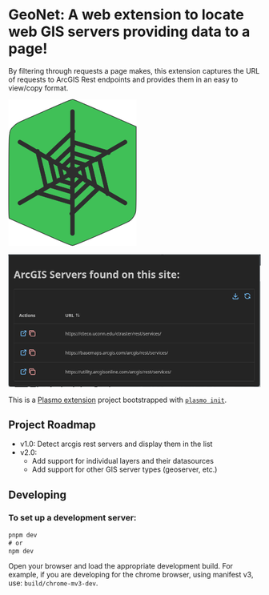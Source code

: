 
# GeoNet: A web extension to locate web GIS servers providing data to a page!
By filtering through requests a page makes, this extension captures the URL of requests to ArcGIS Rest endpoints and provides them in an easy to view/copy format.


<img width="256" src="./assets/icon1024.png" alt="Project Logo"/>

![](./assets/readme-photos/demo_screen.png)




This is a [Plasmo extension](https://docs.plasmo.com/) project bootstrapped with [`plasmo init`](https://www.npmjs.com/package/plasmo).

## Project Roadmap

- v1.0: Detect arcgis rest servers and display them in the list
- v2.0: 
  - Add support for individual layers and their datasources
  - Add support for other GIS server types (geoserver, etc.)



## Developing

### To set up a development server:
```aiignore
pnpm dev
# or
npm dev
```
Open your browser and load the appropriate development build. For example, if you are developing for the chrome browser, using manifest v3, use: `build/chrome-mv3-dev`.